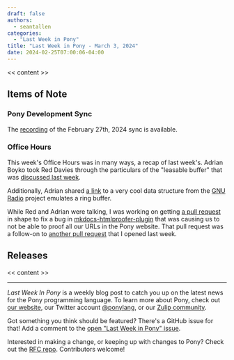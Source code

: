 ```yaml
---
draft: false
authors:
  - seantallen
categories:
  - "Last Week in Pony"
title: "Last Week in Pony - March 3, 2024"
date: 2024-02-25T07:00:06-04:00
---
```


<< content >>

<!-- more -->

## Items of Note

### Pony Development Sync

The [recording](https://sync-recordings.ponylang.io/r/2024_02_27.mp4) of the February 27th, 2024 sync is available.

### Office Hours

This week's Office Hours was in many ways, a recap of last week's. Adrian Boyko took Red Davies through the particulars of the "leasable buffer" that was [discussed last week](/blog/posts/last-week-in-pony-022524.md#office-hours).

Additionally, Adrian shared [a link](https://www.gnuradio.org/blog/2017-01-05-buffers/) to a very cool data structure from the [GNU Radio](https://www.gnuradio.org/) project emulates a ring buffer.

While Red and Adrian were talking, I was working on getting [a pull request](https://github.com/manuzhang/mkdocs-htmlproofer-plugin/pull/75) in shape to fix a bug in [mkdocs-htmlproofer-plugin](https://github.com/manuzhang/mkdocs-htmlproofer-plugin) that was causing us to not be able to proof all our URLs in the Pony website. That pull request was a follow-on to [another pull request](https://github.com/manuzhang/mkdocs-htmlproofer-plugin/pull/72) that I opened last week.

## Releases

<< content >>

---

_Last Week In Pony_ is a weekly blog post to catch you up on the latest news for the Pony programming language. To learn more about Pony, check out [our website](https://ponylang.io), our Twitter account [@ponylang](https://twitter.com/ponylang), or our [Zulip community](https://ponylang.zulipchat.com).

Got something you think should be featured? There's a GitHub issue for that! Add a comment to the [open "Last Week in Pony" issue](https://github.com/ponylang/ponylang.github.io/issues?q=is%3Aissue+is%3Aopen+label%3Alast-week-in-pony).

Interested in making a change, or keeping up with changes to Pony? Check out the [RFC repo](https://github.com/ponylang/rfcs). Contributors welcome!
